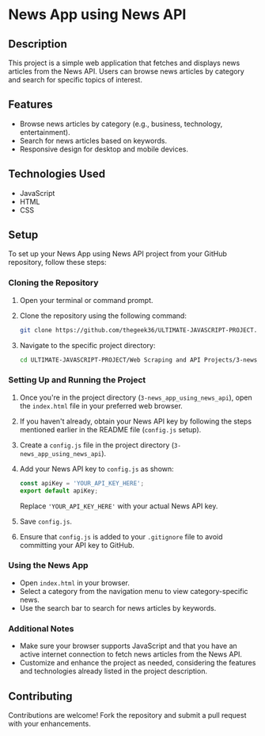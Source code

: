 # News App using News API

## Description

This project is a simple web application that fetches and displays news articles from the News API. Users can browse news articles by category and search for specific topics of interest.

## Features

- Browse news articles by category (e.g., business, technology, entertainment).
- Search for news articles based on keywords.
- Responsive design for desktop and mobile devices.

## Technologies Used

- JavaScript
- HTML
- CSS

## Setup

To set up your News App using News API project from your GitHub repository, follow these steps:

### Cloning the Repository

1. Open your terminal or command prompt.

2. Clone the repository using the following command:
   ```bash
   git clone https://github.com/thegeek36/ULTIMATE-JAVASCRIPT-PROJECT.git
   ```

3. Navigate to the specific project directory:
   ```bash
   cd ULTIMATE-JAVASCRIPT-PROJECT/Web Scraping and API Projects/3-news_app_using_news_api
   ```

### Setting Up and Running the Project

1. Once you're in the project directory (`3-news_app_using_news_api`), open the `index.html` file in your preferred web browser.

2. If you haven't already, obtain your News API key by following the steps mentioned earlier in the README file (`config.js` setup).

3. Create a `config.js` file in the project directory (`3-news_app_using_news_api`).

4. Add your News API key to `config.js` as shown:
   ```javascript
   const apiKey = 'YOUR_API_KEY_HERE';
   export default apiKey;
   ```

   Replace `'YOUR_API_KEY_HERE'` with your actual News API key.

5. Save `config.js`.

6. Ensure that `config.js` is added to your `.gitignore` file to avoid committing your API key to GitHub.

### Using the News App

- Open `index.html` in your browser.
- Select a category from the navigation menu to view category-specific news.
- Use the search bar to search for news articles by keywords.

### Additional Notes

- Make sure your browser supports JavaScript and that you have an active internet connection to fetch news articles from the News API.
- Customize and enhance the project as needed, considering the features and technologies already listed in the project description.


## Contributing

Contributions are welcome! Fork the repository and submit a pull request with your enhancements.